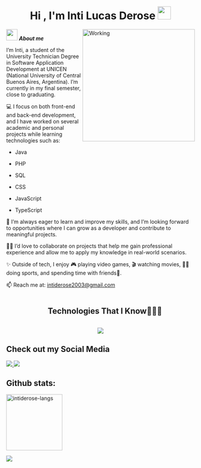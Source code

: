 <h1 align="center"><b>Hi , I'm Inti Lucas Derose </b><img src="https://media.giphy.com/media/hvRJCLFzcasrR4ia7z/giphy.gif" width="35"></h1>
<!--  -->
<img align="right" width=300px alt="Working" src="https://media.giphy.com/media/SWoSkN6DxTszqIKEqv/giphy.gif" />

<img src="https://media.giphy.com/media/ObNTw8Uzwy6KQ/giphy.gif" width="30px">&nbsp;***About me***

I’m Inti, a student of the University Technician Degree in Software Application Development at UNICEN (National University of Central Buenos Aires, Argentina). I’m currently in my final semester, close to graduating.

💻 I focus on both front-end and back-end development, and I have worked on several academic and personal projects while learning technologies such as:

- Java

- PHP

- SQL

- CSS

- JavaScript

- TypeScript

🌱 I’m always eager to learn and improve my skills, and I’m looking forward to opportunities where I can grow as a developer and contribute to meaningful projects.

👨‍💻 I’d love to collaborate on projects that help me gain professional experience and allow me to apply my knowledge in real-world scenarios.

✨ Outside of tech, I enjoy 🎮 playing video games, 🎬 watching movies, 🏋️‍♂️ doing sports, and spending time with friends🤝.

📫 Reach me at: <a href="intiderose2003@gmail.com">intiderose2003@gmail.com</a>





<div id="user-content-toc">
  <ul align="center">
    <summary><h2 style="display: inline-block">Technologies That I Know👨🏻‍💻</h2></summary>
  </ul>
</div>
<!--tech stack icons-->
<p align="center">
  <a href="https://skillicons.dev">
    <img src="https://skillicons.dev/icons?i=git,css,discord,docker,postgres,figma,github,html,java,js,mysql,vscode&perline=14" />
  </a>
</p>




</span>

## Check out my Social Media
<a href= "https://www.instagram.com/intiderose__/">
    <img src="https://img.shields.io/badge/linkedin-%230077B5.svg?style=for-the-badge&logo=linkedin&logoColor=white">
</a>
<a href= "https://www.instagram.com/intiderose__/">
    <img src="https://img.shields.io/badge/Instagram-%23E4405F.svg?style=for-the-badge&logo=Instagram&logoColor=white">
</a>






<h2>Github stats:</h2> 

<div>
    <img height="150em" src="https://github-readme-stats.vercel.app/api/top-langs/?username=intiderose&layout=compact&show_icon=true&theme=algolia" alt="intiderose-langs"/>
</div>

[![](https://github-readme-stats.vercel.app/api?username=intiderose&show_icons=true&theme=tokyonight&hide_border=true&locale=en)](https://github.com/intiderose)

</div>
